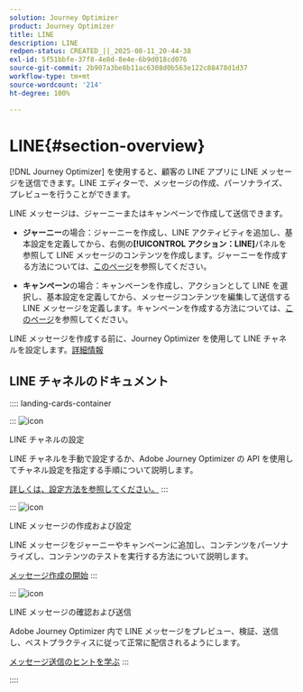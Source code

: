 ```yaml
---
solution: Journey Optimizer
product: Journey Optimizer
title: LINE
description: LINE
redpen-status: CREATED_||_2025-08-11_20-44-38
exl-id: 5f51bbfe-37f8-4e8d-8e4e-6b9d018cd076
source-git-commit: 2b907a3be8b11ac6308d0b563e122c88478d1d37
workflow-type: tm+mt
source-wordcount: '214'
ht-degree: 100%

---
```


# LINE{#section-overview}


[!DNL Journey Optimizer] を使用すると、顧客の LINE アプリに LINE メッセージを送信できます。LINE エディターで、メッセージの作成、パーソナライズ、プレビューを行うことができます。

LINE メッセージは、ジャーニーまたはキャンペーンで作成して送信できます。

* **ジャーニー**&#x200B;の場合：ジャーニーを作成し、LINE アクティビティを追加し、基本設定を定義してから、右側の&#x200B;**[!UICONTROL アクション：LINE]**&#x200B;パネルを参照して LINE メッセージのコンテンツを作成します。ジャーニーを作成する方法については、[このページ](../using/building-journeys/journey-gs.md)を参照してください。

* **キャンペーン**&#x200B;の場合：キャンペーンを作成し、アクションとして LINE を選択し、基本設定を定義してから、メッセージコンテンツを編集して送信する LINE メッセージを定義します。キャンペーンを作成する方法については、[このページ](../using/campaigns/create-campaign.md#configure)を参照してください。

LINE メッセージを作成する前に、Journey Optimizer を使用して LINE チャネルを設定します。[詳細情報](../using/line/line-configuration.md)

## LINE チャネルのドキュメント

:::: landing-cards-container

:::
![icon](https://cdn.experienceleague.adobe.com/icons/gear.svg)

LINE チャネルの設定

LINE チャネルを手動で設定するか、Adobe Journey Optimizer の API を使用してチャネル設定を指定する手順について説明します。

[詳しくは、設定方法を参照してください。](../using/line/line-configuration.md)
:::

:::
![icon](https://cdn.experienceleague.adobe.com/icons/list-check.svg)

LINE メッセージの作成および設定

LINE メッセージをジャーニーやキャンペーンに追加し、コンテンツをパーソナライズし、コンテンツのテストを実行する方法について説明します。

[メッセージ作成の開始](../using/line/create-line.md)
:::

:::
![icon](https://cdn.experienceleague.adobe.com/icons/bullseye.svg)

LINE メッセージの確認および送信

Adobe Journey Optimizer 内で LINE メッセージをプレビュー、検証、送信し、ベストプラクティスに従って正常に配信されるようにします。

[メッセージ送信のヒントを学ぶ](../using/line/send-line.md)
:::

::::
